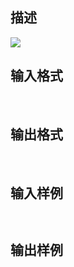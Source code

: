 ## 描述

<img border=0 src=http://60.191.162.158:8080/JudgeOnline/images/tsinghua/NO7/7_14.jpg>

## 输入格式

 

## 输出格式

 

## 输入样例

```plaintext
 
```

## 输出样例

```plaintext
 
```



 



 

